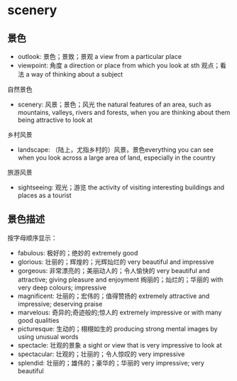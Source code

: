 # scenery

## 景色

- outlook: 景色；景致；景观 a view from a particular place
- viewpoint: 角度 a direction or place from which you look at sth 观点；看法 a way of thinking about a subject

自然景色

- scenery: 风景；景色；风光 the natural features of an area, such as mountains, valleys, rivers and forests, when you are thinking about them being attractive to look at

乡村风景

- landscape: （陆上，尤指乡村的）风景，景色everything you can see when you look across a large area of land, especially in the country

旅游风景

- sightseeing: 观光；游览 the activity of visiting interesting buildings and places as a tourist

## 景色描述

按字母顺序显示：

- fabulous: 极好的；绝妙的 extremely good
- glorious: 壮丽的；辉煌的；光辉灿烂的 very beautiful and impressive
- gorgeous: 非常漂亮的；美丽动人的；令人愉快的 very beautiful and attractive; giving pleasure and enjoyment 绚丽的；灿烂的；华丽的 with very deep colours; impressive
- magnificent: 壮丽的；宏伟的；值得赞扬的 extremely attractive and impressive; deserving praise
- marvelous: 奇异的;奇迹般的;惊人的 extremely impressive or with many good qualities
- picturesque: 生动的；栩栩如生的 producing strong mental images by using unusual words
- spectacle: 壮观的景象 a sight or view that is very impressive to look at
- spectacular: 壮观的；壮丽的；令人惊叹的 very impressive
- splendid: 壮丽的；雄伟的；豪华的；华丽的 very impressive; very beautiful

